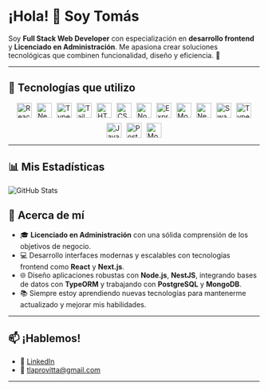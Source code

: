 # ¡Hola! 👋 Soy Tomás  

Soy **Full Stack Web Developer** con especialización en **desarrollo frontend** y **Licenciado en Administración**. Me apasiona crear soluciones tecnológicas que combinen funcionalidad, diseño y eficiencia. 🚀  

---

## 🚀 Tecnologías que utilizo  

<div style="display: flex; flex-wrap: wrap; gap: 10px; justify-content: center;">
  <img src="https://img.shields.io/badge/-React-61DAFB?logo=react&logoColor=white&style=for-the-badge" alt="React" height="30"/> 
  <img src="https://img.shields.io/badge/-Next.js-000000?logo=next.js&logoColor=white&style=for-the-badge" alt="Next.js" height="30"/> 
  <img src="https://img.shields.io/badge/-TypeScript-3178C6?logo=typescript&logoColor=white&style=for-the-badge" alt="TypeScript" height="30"/> 
  <img src="https://img.shields.io/badge/-Tailwind%20CSS-06B6D4?logo=tailwindcss&logoColor=white&style=for-the-badge" alt="Tailwind CSS" height="30"/> 
  <img src="https://img.shields.io/badge/-HTML5-E34F26?logo=html5&logoColor=white&style=for-the-badge" alt="HTML5" height="30"/> 
  <img src="https://img.shields.io/badge/-CSS3-1572B6?logo=css3&logoColor=white&style=for-the-badge" alt="CSS3" height="30"/> 
  <img src="https://img.shields.io/badge/-Node.js-339933?logo=node.js&logoColor=white&style=for-the-badge" alt="Node.js" height="30"/> 
  <img src="https://img.shields.io/badge/-Express-000000?logo=express&logoColor=white&style=for-the-badge" alt="Express" height="30"/> 
  <img src="https://img.shields.io/badge/-Mongoose-880000?logo=mongoose&logoColor=white&style=for-the-badge" alt="Mongoose" height="30"/> 
  <img src="https://img.shields.io/badge/-NestJS-E0234E?logo=nestjs&logoColor=white&style=for-the-badge" alt="NestJS" height="30"/> 
  <img src="https://img.shields.io/badge/-Swagger-85EA2D?logo=swagger&logoColor=white&style=for-the-badge" alt="Swagger" height="30"/> 
  <img src="https://img.shields.io/badge/-TypeORM-333333?logo=typeorm&logoColor=white&style=for-the-badge" alt="TypeORM" height="30"/> 
  <img src="https://img.shields.io/badge/-JavaScript-F7DF1E?logo=javascript&logoColor=black&style=for-the-badge" alt="JavaScript" height="30"/>
  <img src="https://img.shields.io/badge/-PostgreSQL-336791?logo=postgresql&logoColor=white&style=for-the-badge" alt="PostgreSQL" height="30"/> 
  <img src="https://img.shields.io/badge/-MongoDB-47A248?logo=mongodb&logoColor=white&style=for-the-badge" alt="MongoDB" height="30"/> 
</div>

---

## 📊 Mis Estadísticas
![GitHub Stats](https://github-readme-stats.vercel.app/api?username=tlapro&show_icons=true&theme=radical) 

## 🌟 Acerca de mí  
- 🎓 **Licenciado en Administración** con una sólida comprensión de los objetivos de negocio.  
- 💻 Desarrollo interfaces modernas y escalables con tecnologías frontend como **React** y **Next.js**.  
- 🌐 Diseño aplicaciones robustas con **Node.js**, **NestJS**, integrando bases de datos con **TypeORM** y trabajando con **PostgreSQL** y **MongoDB**.  
- 📚 Siempre estoy aprendiendo nuevas tecnologías para mantenerme actualizado y mejorar mis habilidades.  

---

## 📫 ¡Hablemos!  
- 💼 [LinkedIn](https://www.linkedin.com/in/tomaslaprovitta/)  
- 📧 tlaprovitta@gmail.com  

---

